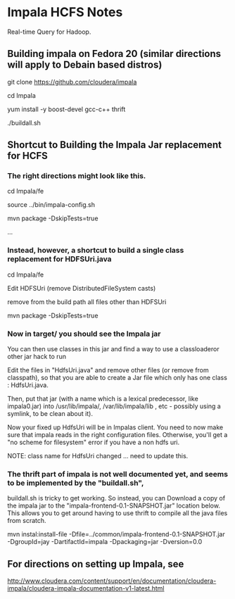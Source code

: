 Impala HCFS Notes
====================

Real-time Query for Hadoop.  


## Building impala on Fedora 20 (similar directions will apply to Debain based distros)

git clone https://github.com/cloudera/impala

cd Impala

yum install -y boost-devel gcc-c++ thrift

./buildall.sh

## Shortcut to Building the Impala Jar replacement for HCFS


### The right directions might look like this.

cd Impala/fe

source ../bin/impala-config.sh

mvn package -DskipTests=true

...

### Instead, however, a shortcut to build a single class replacement for HDFSUri.java

cd Impala/fe

Edit HDFSUri (remove DistributedFileSystem casts)

remove from the build path all files other than HDFSUri

mvn package -DskipTests=true

### Now in target/ you should see the Impala jar

You can then use classes in this jar and find a way to use a classloaderor other jar hack to run 

Edit the files in "HdfsUri.java" and remove other files (or remove from classpath), so that you are able to create a Jar file which only has one class : HdfsUri.java.

Then, put that jar (with a name which is a lexical predecessor, like impala0.jar) into /usr/lib/impala/, /var/lib/impala/lib , etc - possibly using a symlink, to be clean about it).

Now your fixed up HdfsUri will be in Impalas client.  You need to now make sure that impala reads in the right configuration files.  Otherwise, you'll get a "no scheme for filesystem" error if you have a non hdfs uri.

NOTE:  class name for HdfsUri changed ... need to update this. 

### The thrift part of impala is not well documented yet, and seems to be implemented by the "buildall.sh",

buildall.sh is tricky to get working.  So instead, you can Download a copy of the impala jar to the 
"impala-frontend-0.1-SNAPSHOT.jar" location below. This allows you to get around having to use thrift to compile all the java files from scratch.

mvn instal:install-file -Dfile=../common/impala-frontend-0.1-SNAPSHOT.jar -DgroupId=jay -DartifactId=impala -Dpackaging=jar -Dversion=0.0


## For directions on setting up Impala, see

http://www.cloudera.com/content/support/en/documentation/cloudera-impala/cloudera-impala-documentation-v1-latest.html

